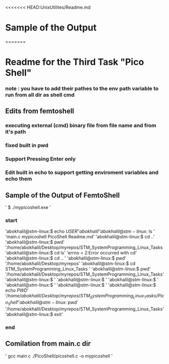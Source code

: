 <<<<<<< HEAD:UnixUtilites/Readme.md
# Sample of the Output
 
=======
# Readme for the Third Task "Pico Shell"
### note : you have to add their pathes to the env path variable to run from all dir as shell cmd
## Edits from femtoshell 
### executing external (cmd) binary file from file name and from it's path 
### fixed built in pwd 
### Support Pressing Enter only 
### Edit built in echo to support getting enviroment variables and echo them 

## Sample of the Output of FemtoShell

' $ ./mypicoshell.exe '
### start
'abokhalil@stm-linux:$ echo $USER'
'abokhalil '
'abokhalil@stm-linux:$ ls '
'main.c	mypicoshell  PicoShell	Readme.md'
'abokhalil@stm-linux:$ cd  ..'
'abokhalil@stm-linux:$ pwd'
'/home/abokhalil/Desktop/myrepos/STM_SystemProgramming_Linux_Tasks
'abokhalil@stm-linux:$ cd ls'
'errno = 2:Error occurred with cd'
'abokhalil@stm-linux:$ cd  .. '
'abokhalil@stm-linux:$ pwd'
'/home/abokhalil/Desktop/myrepos'
'abokhalil@stm-linux:$ cd STM_SystemProgramming_Linux_Tasks                '
'abokhalil@stm-linux:$ pwd'
'/home/abokhalil/Desktop/myrepos/STM_SystemProgramming_Linux_Tasks'
'abokhalil@stm-linux:$ '
'abokhalil@stm-linux:$ '
'abokhalil@stm-linux:$ '
'abokhalil@stm-linux:$ '
'abokhalil@stm-linux:$ '
'abokhalil@stm-linux:$ echo $PWD           '
'/home/abokhalil/Desktop/myrepos/STM_SystemProgramming_Linux_Tasks/Pico_Shell '
'abokhalil@stm-linux:$ pwd'
'/home/abokhalil/Desktop/myrepos/STM_SystemProgramming_Linux_Tasks'
'abokhalil@stm-linux:$ exit'


### end


## Comilation from main.c dir 
' gcc main.c ./PicoShell/picoshell.c -o mypicoshell ' 


